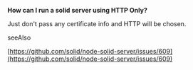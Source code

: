 **How can I run a solid server using HTTP Only?**

Just don't pass any certificate info and HTTP will be chosen.

seeAlso

[https://github.com/solid/node-solid-server/issues/609](https://github.com/solid/node-solid-server/issues/609)

